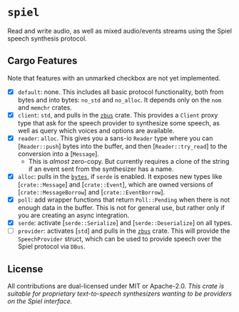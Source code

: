 # `spiel`

Read and write audio, as well as mixed audio/events streams using the Spiel speech synthesis protocol.

## Cargo Features

Note that features with an unmarked checkbox are not yet implemented.

- [X] `default`: none. This includes all basic protocol functionality, both from bytes and into bytes: `no_std` and `no_alloc`. It depends only on the `nom` and `memchr` crates.
- [X] `client`: `std`, and pulls in the [`zbus`](https://crates.io/crates/zbus) crate. This provides a `Client` proxy type that ask for the speech provider to synthesize some speech, as well as query which voices and options are available.
- [X] `reader`: `alloc`. This gives you a sans-io `Reader` type where you can [`Reader::push`] bytes into the buffer, and then [`Reader::try_read`] to the conversion into a [`Message`].
    - This is _almost_ zero-copy. But currently requires a clone of the string if an event sent from the synthesizer has a name.
- [X] `alloc`: pulls in the [`bytes`](https://crates.io/crates/bytes), if `serde` is enabled. It exposes new types like [`crate::Message`] and [`crate::Event`], which are owned versions of [`crate::MessageBorrow`] and [`crate::EventBorrow`].
- [X] `poll`: add wrapper functions that return `Poll::Pending` when there is not enough data in the buffer. This is not for general use, but rather only if you are creating an async integration.
- [X] `serde`: activate [`serde::Serialize`] and [`serde::Deserialize`] on all types.
- [ ] `provider`: activates [`std`] and pulls in the [`zbus`](https://crates.io/crates/zbus) crate. This will provide the `SpeechProvider` struct, which can be used to provide speech over the Spiel protocol via `DBus`.

## License

All contributions are dual-licensed under MIT or Apache-2.0.
_This crate is suitable for proprietary text-to-speech synthesizers wanting to be providers on the Spiel interface._

